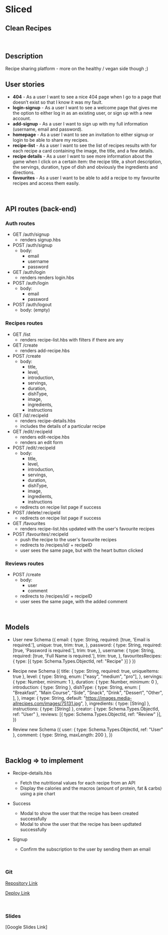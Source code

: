 # Sliced
## Clean Recipes
<br>

## Description
Recipe sharing platform - more on the healthy / vegan side though ;)
<br>

## User stories
- **404** - As a user I want to see a nice 404 page when I go to a page that doesn’t exist so that I know it was my fault.
- **login-signup** - As a user I want to see a welcome page that gives me the option to either log in as an existing user, or sign up with a new account. 
- **add-signup** - As a user I want to sign up with my full information (username, email and password).
- **homepage** - As a user I want to see an invitation to either signup or login to be able to share my recipes.
- **recipe-list** - As a user I want to see the list of recipes results with for each recipe a card containing the image, the title, and a few details.
- **recipe details** - As a user I want to see more information about the game when I click on a certain item: the recipe title, a short description, the servings, duration, type of dish and obviously the ingredients and directions. 
- **favourites** - As a user I want to be able to add a recipe to my favourite recipes and access them easily.
<br>

## API routes (back-end)

### Auth routes

- GET /auth/signup
  - renders signup.hbs
- POST /auth/signup
  - body:
    - email
    - username
    - password
- GET /auth/login
  - renders renders login.hbs
- POST /auth/login
  - body:
    - email
    - password
- POST /auth/logout
  - body: (empty)


### Recipes routes

- GET /list
  - renders recipe-list.hbs with filters if there are any
- GET /create
  - renders add-recipe.hbs
- POST /create
  - body: 
    - title,
    - level,
    - introduction,
    - servings,
    - duration,
    - dishType,
    - image,
    - ingredients,
    - instructions
- GET /id/:recipeId
  - renders recipe-details.hbs
  - includes the details of a particular recipe
- GET /edit/:recipeId
  - renders edit-recipe.hbs
  - renders an edit form
- POST /edit/:recipeId
  - body: 
    - title,
    - level,
    - introduction,
    - servings,
    - duration,
    - dishType,
    - image,
    - ingredients,
    - instructions
  - redirects on recipe list page if success
- POST /delete/:recipeId
    - redirects on recipe list page if success
- GET /favourites
  - renders recipe-list.hbs updated with the user's favourite recipes
- POST /favourites/:recipeId
  - push the recipe to the user's favourite recipes 
  - redirects to /recipes/id/ + recipeID 
  - user sees the same page, but with the heart button clicked


### Reviews routes

- POST /create
  - body: 
    - user
    - comment
  - redirects to /recipes/id/ + recipeID 
  - user sees the same page, with the added comment
<br>

## Models
 
 - User 
    new Schema ({
      email: {
      type: String,
      required: [true, 'Email is required.'],
      unique: true,
      trim: true,
    },
    password: {
      type: String,
      required: [true, 'Password is required.'],
      trim: true,
    },
    username: {
      type: String,
      required: [true, 'Full Name is required.'],
      trim: true,
    },
    favouritesRecipes: {
      type: [{ type: Schema.Types.ObjectId, ref: "Recipe" }]
    }
		})
          
  - Recipe 
    new Schema ({
			title: { type: String, required: true, uniqueItems: true },
    level: {
      type: String,
      enum: ["easy", "medium", "pro"],
    },
    servings: { type: Number, minimum: 1 },
    duration: { type: Number, minimum: 0 },
    introduction: { type: String },
    dishType: {
      type: String,
      enum: [
        "Breakfast",
        "Main Course",
        "Side",
        "Snack",
        "Drink",
        "Dessert",
        "Other",
      ],
    },
    image: {
      type: String,
      default: "https://images.media-allrecipes.com/images/75131.jpg",
    },
    ingredients: { type: [String] },
    instructions: { type: [String] },
    creator: { type: Schema.Types.ObjectId, ref: "User" },
    reviews: [{ type: Schema.Types.ObjectId, ref: "Review" }],
    })
    
  - Review 
		new Schema ({
			 user: { type: Schema.Types.ObjectId, ref: "User" },
       comment: { type: String, maxLength: 200 },
    })
    
    <br>
    
## Backlog => to implement

 - Recipe-details.hbs
    - Fetch the nutritional values for each recipe from an API
    - Display the calories and the macros (amount of protein, fat & carbs) using a pie chart
    
 - Success
    - Modal to show the user that the recipe has been created successfully
    - Modal to show the user that the recipe has been updtated successfully
   
 - Signup 
    - Confirm the subscription to the user by sending them an email 
    
<br>


### Git
[Repository Link](https://github.com/Priscille-LR/project-2)

[Deploy Link](https://sliced-clean-recipes.herokuapp.com/recipes/list)

<br>

### Slides
[Google Slides Link]
